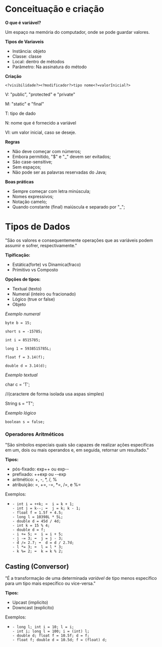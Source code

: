 # Conceituação e criação

**O que é variável?**

Um espaço na memória do computador, onde se pode guardar valores.



**Tipos de Variaveis**

- Instância: objeto
- Classe: classe
- Local: dentro de métodos
- Parâmetro: Na assinatura do método



**Criação**

```
<?visibilidade?><?modificador?>tipo nome<?=valorInicial?>
```

V: "public", "protected" e "private"

M: "static" e "final"

T: tipo de dado

N: nome que é fornecido a variável

VI: um valor inicial, caso se deseje.



**Regras**

- Não deve começar com números;
- Embora permitido, "$" e "_" devem ser evitados;
- São case-sensitive;
- Sem espaços;
- Não pode ser as palavras reservadas do Java;



**Boas práticas**

- Sempre começar com letra minúscula;
- Nomes expressivos;
- Notação camelo;
- Quando constante (final) maiúscula e separado por "_";



# Tipos de Dados



"São os valores e consequentemente operações que as variáveis podem assumir e sofrer, respectivamente."



**Tipificação:**

- Estática(forte) vs Dinamica(fraco)
- Primitivo vs Composto



**Opções de tipos:**

- Textual (texto)
- Numeral (inteiro ou fracionado)
- Lógico (true or false)
- Objeto 



*Exemplo numeral*

```
byte b = 15;

short s = -15785;

int i = 8515785;

long 1 = 5938515785L;

float f = 3.14(f);

double d = 3.14(d);
```



*Exemplo textual*

char c = 'T';   

//(caractere de forma isolada usa aspas simples)

String s = "T";



*Exemplo lógico*

```
boolean s = false;
```



### Operadores Aritméticos

 "São símbolos especiais quais são capazes de realizar ações especificas em um, dois ou mais operandos e, em seguida, retornar um resultado."



**Tipos:**

- pós-fixado: exp++ ou exp--
- prefixado: ++exp ou --exp
- aritmético: +, -, *, /, %
- atribuição: =, +=, -=, *=, /=, e %= 



Exemplos:

- ```
  - int i = ++k; ➡  i = k + 1;
  - int j = k--; ➡  j = k; k - 1;
  - float f = 1.5f + 4.5;
  - long l = 10398L * 5L;
  - double d = 45d / 4d;
  - int k = 15 % 4;
  - double d = f;
  - i += 5; ➡  i = i + 5;
  - j -= 3; ➡  j = j - 3;
  - d /= 2.7; ➡  d = d / 2.7d;
  - l *= 3; ➡  l = l * 3;
  - k %= 2; ➡  k = k % 2;
  ```

  

## Casting (Conversor)

"É a transformação de uma determinada _variável_ de tipo menos específico para um tipo mais específico ou vice-versa."

**Tipos:**

- Upcast (implicito)
- Downcast (explicito)

Exemplos:

- ```
  - long l; int i = 10; l = i;
  - int i; long l = 100; i = (int) l;
  - double d; float f = 10.5f; d = f;
  - float f; double d = 10.5d; f = (float) d;
  ```

  